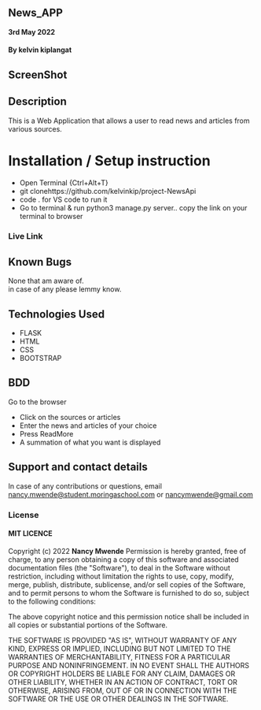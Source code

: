 ## News_APP
**3rd May 2022** 
#### By **kelvin kiplangat**

## ScreenShot



## Description
This is a Web Application that allows a user to read news and articles from various sources.

# Installation / Setup instruction

<ul>
<li>Open Terminal {Ctrl+Alt+T}</li>
<li>git clone<a>https://github.com/kelvinkip/project-NewsApi</a></li>
<li>code . for VS code to run it</li>
<li>Go to terminal & run python3 manage.py server..
copy the link on your terminal to browser</li>
</ul>

### Live Link

<a></a>

## Known Bugs

None that am aware of.<br>
in case of any please lemmy know.

## Technologies Used

<ul>
<li>FLASK</li>
<li>HTML</li>
<li>CSS</li>
<li>BOOTSTRAP</li>

</ul>

## BDD
Go to the browser

<ul>
<li>Click on the sources or articles </li>
<li>Enter the news and articles of your choice</li>
<li>Press ReadMore</li>
<li> A summation of what you want is displayed
</ul>

## Support and contact details
In case of any contributions or questions, email nancy.mwende@student.moringaschool.com or nancymwende@gmail.com

### License

 #### MIT LICENCE

Copyright (c) 2022 **Nancy Mwende**
Permission is hereby granted, free of charge, to any person obtaining a copy
of this software and associated documentation files (the "Software"), to deal
in the Software without restriction, including without limitation the rights
to use, copy, modify, merge, publish, distribute, sublicense, and/or sell
copies of the Software, and to permit persons to whom the Software is
furnished to do so, subject to the following conditions:

The above copyright notice and this permission notice shall be included in all
copies or substantial portions of the Software.

THE SOFTWARE IS PROVIDED "AS IS", WITHOUT WARRANTY OF ANY KIND, EXPRESS OR
IMPLIED, INCLUDING BUT NOT LIMITED TO THE WARRANTIES OF MERCHANTABILITY,
FITNESS FOR A PARTICULAR PURPOSE AND NONINFRINGEMENT. IN NO EVENT SHALL THE
AUTHORS OR COPYRIGHT HOLDERS BE LIABLE FOR ANY CLAIM, DAMAGES OR OTHER
LIABILITY, WHETHER IN AN ACTION OF CONTRACT, TORT OR OTHERWISE, ARISING FROM,
OUT OF OR IN CONNECTION WITH THE SOFTWARE OR THE USE OR OTHER DEALINGS IN THE
SOFTWARE.